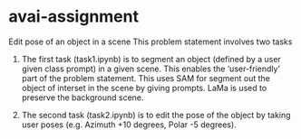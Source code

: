 # avai-assignment
Edit pose of an object in a scene
This problem statement involves two tasks 
1) The first task (task1.ipynb) is to segment an object (defined by a user given class prompt) in a given scene.
This enables the ‘user-friendly’ part of the problem statement.
   This uses SAM for segment out the object of interset in the scene by giving prompts. LaMa is used to preserve the background scene. 

2) The second task (task2.ipynb) is to edit the pose of the object by taking user poses (e.g. Azimuth +10 degrees, Polar -5
degrees). 

